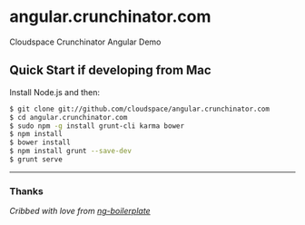 # angular.crunchinator.com

Cloudspace Crunchinator Angular Demo


## Quick Start if developing from Mac

Install Node.js and then:

```sh
$ git clone git://github.com/cloudspace/angular.crunchinator.com
$ cd angular.crunchinator.com
$ sudo npm -g install grunt-cli karma bower
$ npm install
$ bower install
$ npm install grunt --save-dev
$ grunt serve
```
---

### Thanks

_Cribbed with love from [ng-boilerplate](https://github.com/ngbp/ng-boilerplate)_
